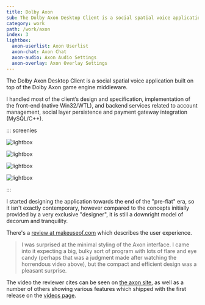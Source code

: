 ```yaml
---
title: Dolby Axon
sub: The Dolby Axon Desktop Client is a social spatial voice application built on top of the Dolby Axon game engine middleware.
category: work
path: /work/axon
index: 3
lightbox:
  axon-userlist: Axon Userlist
  axon-chat: Axon Chat
  axon-audio: Axon Audio Settings
  axon-overlay: Axon Overlay Settings
---
```


The Dolby Axon Desktop Client is a social spatial voice application built on top of the Dolby Axon game engine middleware.

I handled most of the client’s design and specification, implementation of the front-end (native Win32/WTL), and backend services related to account management, social layer persistence and payment gateway integration (MySQL/C++).

::: screenies

![lightbox](0)

![lightbox](1)

![lightbox](2)

![lightbox](3)

:::

I started designing the application towards the end of the "pre-flat" era, so it isn't exactly contemporary, however compared to the concepts initially provided by a very exclusive "designer", it is still a downright model of decorum and tranquility.

There's a [review at makeuseof.com][mu] which describes the user experience.

> I was surprised at the minimal styling of the Axon interface. I came into it expecting a big, bulky sort of program with lots of flare and eye candy (perhaps that was a judgment made after watching the horrendous video above), but the compact and efficient design was a pleasant surprise.

The video the reviewer cites can be seen on [the axon site][ax], as well as a number of others showing various features which shipped with the first release on the [videos page][axv].

[ax]: http://axon.dolby.com
[axv]: http://axon.dolby.com/videos.php
[mu]: http://www.makeuseof.com/tag/live-the-game-use-dolby-axon-for-real-directional-voice-chat/
